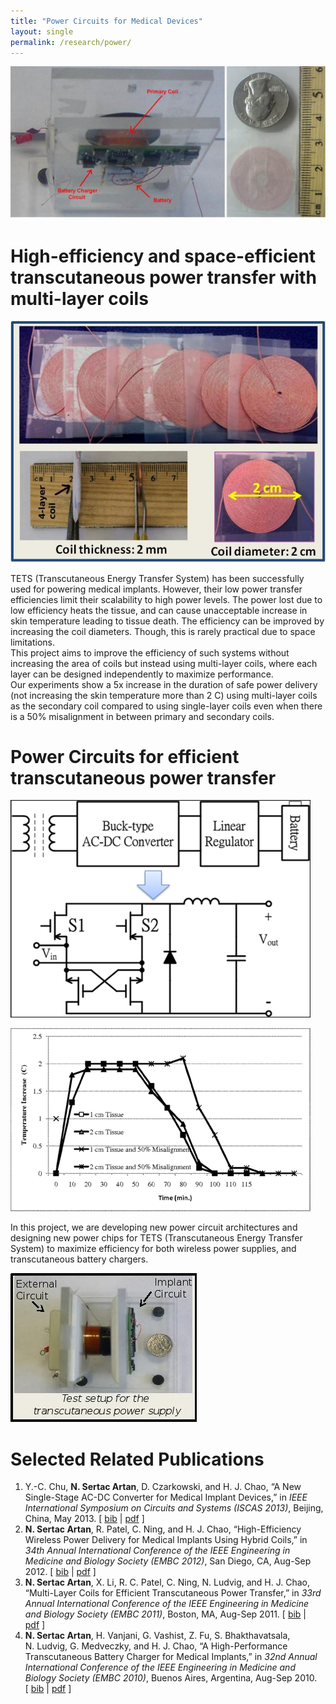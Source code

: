```yaml
--- 
title: "Power Circuits for Medical Devices"
layout: single 
permalink: /research/power/ 
---
```


![](/assets/images/research/power-top.jpg)

# High-efficiency and space-efficient transcutaneous power transfer with multi-layer coils

![](/assets/images/research/coils.jpg)  
  
TETS (Transcutaneous Energy Transfer System) has been successfully used for powering medical implants. However, their low power transfer efficiencies limit their scalability to high power levels. The power lost due to low efficiency heats the tissue, and can cause unacceptable increase in skin temperature leading to tissue death. The efficiency can be improved by increasing the coil diameters. Though, this is rarely practical due to space limitations.  
This project aims to improve the efficiency of such systems without increasing the area of coils but instead using multi-layer coils, where each layer can be designed independently to maximize performance.  
Our experiments show a 5x increase in the duration of safe power delivery (not increasing the skin temperature more than 2 C) using multi-layer coils as the secondary coil compared to using single-layer coils even when there is a 50% misalignment in between primary and secondary coils.

# Power Circuits for efficient transcutaneous power transfer

![](/assets/images/research/wireless-power-1stage-ACDC.png)  
  
![](/assets/images/research/temp-inc.png)

In this project, we are developing new power circuit architectures and designing new power chips for TETS (Transcutaneous Energy Transfer System) to maximize efficiency for both wireless power supplies, and transcutaneous battery chargers.  
  
![](/assets/images/research/coil-test-setup.jpg)

# Selected Related Publications

1.  Y.-C. Chu, **N. Sertac Artan**, D. Czarkowski, and H. J. Chao, “A New Single-Stage AC-DC Converter for Medical Implant Devices,” in _IEEE International Symposium on Circuits and Systems (ISCAS 2013)_, Beijing, China, May 2013. \[ [bib](sertac_bib.html#CACC13) \| [pdf](pubs/ChuEtAlSSACDC_ISCAS2013.pdf) \]
2.  **N. Sertac Artan**, R. Patel, C. Ning, and H. J. Chao, “High-Efficiency Wireless Power Delivery for Medical Implants Using Hybrid Coils,” in _34th Annual International Conference of the IEEE Engineering in Medicine and Biology Society (EMBC 2012)_, San Diego, CA, Aug-Sep 2012. \[ [bib](sertac_bib.html#APNC12) \| [pdf](pubs/ArtanEtAlHybridCoilsEMBC2012.pdf) \]
3.  **N. Sertac Artan**, X. Li, R. C. Patel, C. Ning, N. Ludvig, and H. J. Chao, “Multi-Layer Coils for Efficient Transcutaneous Power Transfer,” in _33rd Annual International Conference of the IEEE Engineering in Medicine and Biology Society (EMBC 2011)_, Boston, MA, Aug-Sep 2011. \[ [bib](sertac_bib.html#ALPNNC11) \| [pdf](pubs/ArtanEtAlMultiLayerCoilsEMBC2011.pdf) \]
4.  **N. Sertac Artan**, H. Vanjani, G. Vashist, Z. Fu, S. Bhakthavatsala, N. Ludvig, G. Medveczky, and H. J. Chao, “A High-Performance Transcutaneous Battery Charger for Medical Implants,” in _32nd Annual International Conference of the IEEE Engineering in Medicine and Biology Society (EMBC 2010)_, Buenos Aires, Argentina, Aug-Sep 2010. \[ [bib](sertac_bib.html#AVVFBLMC10) \| [pdf](pubs/ArtanEtAlBatteryChargerEMBC2010.pdf) \]


